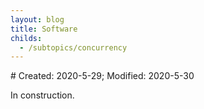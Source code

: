 ```yaml
---
layout: blog
title: Software
childs:
  - /subtopics/concurrency
---
```

<span class="hidden-text"># Created: 2020-5-29; Modified: 2020-5-30</span>

In construction.
